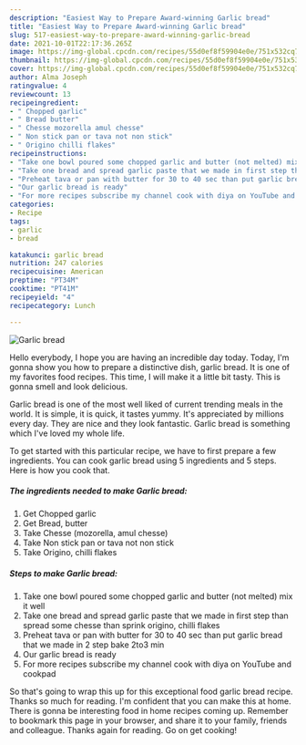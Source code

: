 ```yaml
---
description: "Easiest Way to Prepare Award-winning Garlic bread"
title: "Easiest Way to Prepare Award-winning Garlic bread"
slug: 517-easiest-way-to-prepare-award-winning-garlic-bread
date: 2021-10-01T22:17:36.265Z
image: https://img-global.cpcdn.com/recipes/55d0ef8f59904e0e/751x532cq70/garlic-bread-recipe-main-photo.jpg
thumbnail: https://img-global.cpcdn.com/recipes/55d0ef8f59904e0e/751x532cq70/garlic-bread-recipe-main-photo.jpg
cover: https://img-global.cpcdn.com/recipes/55d0ef8f59904e0e/751x532cq70/garlic-bread-recipe-main-photo.jpg
author: Alma Joseph
ratingvalue: 4
reviewcount: 13
recipeingredient:
- " Chopped garlic"
- " Bread butter"
- " Chesse mozorella amul chesse"
- " Non stick pan or tava not non stick"
- " Origino chilli flakes"
recipeinstructions:
- "Take one bowl poured some chopped garlic and butter (not melted) mix it well"
- "Take one bread and spread garlic paste that we made in first step than spread some chesse than sprink origino, chilli flakes"
- "Preheat tava or pan with butter for 30 to 40 sec than put garlic bread that we made in 2 step bake 2to3 min"
- "Our garlic bread is ready"
- "For more recipes subscribe my channel cook with diya on YouTube and cookpad"
categories:
- Recipe
tags:
- garlic
- bread

katakunci: garlic bread 
nutrition: 247 calories
recipecuisine: American
preptime: "PT34M"
cooktime: "PT41M"
recipeyield: "4"
recipecategory: Lunch

---
```



![Garlic bread](https://img-global.cpcdn.com/recipes/55d0ef8f59904e0e/751x532cq70/garlic-bread-recipe-main-photo.jpg)

Hello everybody, I hope you are having an incredible day today. Today, I'm gonna show you how to prepare a distinctive dish, garlic bread. It is one of my favorites food recipes. This time, I will make it a little bit tasty. This is gonna smell and look delicious.

Garlic bread is one of the most well liked of current trending meals in the world. It is simple, it is quick, it tastes yummy. It's appreciated by millions every day. They are nice and they look fantastic. Garlic bread is something which I've loved my whole life.




To get started with this particular recipe, we have to first prepare a few ingredients. You can cook garlic bread using 5 ingredients and 5 steps. Here is how you cook that.

<!--inarticleads1-->

##### The ingredients needed to make Garlic bread:

1. Get  Chopped garlic
1. Get  Bread, butter
1. Take  Chesse (mozorella, amul chesse)
1. Take  Non stick pan or tava not non stick
1. Take  Origino, chilli flakes




<!--inarticleads2-->

##### Steps to make Garlic bread:

1. Take one bowl poured some chopped garlic and butter (not melted) mix it well
1. Take one bread and spread garlic paste that we made in first step than spread some chesse than sprink origino, chilli flakes
1. Preheat tava or pan with butter for 30 to 40 sec than put garlic bread that we made in 2 step bake 2to3 min
1. Our garlic bread is ready
1. For more recipes subscribe my channel cook with diya on YouTube and cookpad




So that's going to wrap this up for this exceptional food garlic bread recipe. Thanks so much for reading. I'm confident that you can make this at home. There is gonna be interesting food in home recipes coming up. Remember to bookmark this page in your browser, and share it to your family, friends and colleague. Thanks again for reading. Go on get cooking!

